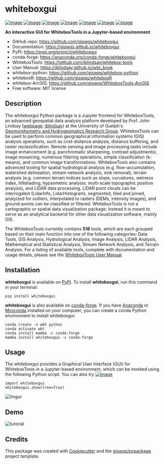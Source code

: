 # whiteboxgui

[![image](https://img.shields.io/pypi/v/whiteboxgui.svg)](https://pypi.python.org/pypi/whiteboxgui)
[![image](https://img.shields.io/conda/vn/conda-forge/whiteboxgui.svg)](https://anaconda.org/conda-forge/whiteboxgui)
[![image](https://pepy.tech/badge/whiteboxgui)](https://pepy.tech/project/whiteboxgui)
[![image](https://colab.research.google.com/assets/colab-badge.svg)](https://githubtocolab.com/giswqs/whiteboxgui/blob/master/examples/examples.ipynb)
[![image](https://mybinder.org/badge_logo.svg)](https://mybinder.org/v2/gh/giswqs/whiteboxgui/master)
[![image](https://binder.pangeo.io/badge_logo.svg)](https://binder.pangeo.io/v2/gh/giswqs/whiteboxgui/master)
[![image](https://img.shields.io/twitter/follow/giswqs?style=social)](https://twitter.com/giswqs)

**An interactive GUI for WhiteboxTools in a Jupyter-based environment**

-   GitHub repo: <https://github.com/giswqs/whiteboxgui>
-   Documentation: <https://giswqs.github.io/whiteboxgui>
-   PyPI: <https://pypi.org/project/whiteboxgui>
-   conda-forge: <https://anaconda.org/conda-forge/whiteboxgui>
-   WhiteboxTools: <https://github.com/jblindsay/whitebox-tools>
-   User Manual: <https://jblindsay.github.io/wbt_book>
-   whitebox-python: <https://github.com/giswqs/whitebox-python>
-   whiteboxR: <https://github.com/giswqs/whiteboxR>
-   whitebox-ArcGIS: <https://github.com/giswqs/WhiteboxTools-ArcGIS>
-   Free software: MIT license

## Description

The whiteboxgui Python package is a Jupyter frontend for WhiteboxTools, an advanced geospatial data analysis platform developed by Prof. John Lindsay ([webpage](https://jblindsay.github.io/ghrg/index.html); [jblindsay](https://github.com/jblindsay)) at the University of Guelph's [Geomorphometry and Hydrogeomatics Research Group](https://jblindsay.github.io/ghrg/index.html). WhiteboxTools can be used to perform common geographical information systems (GIS) analysis operations, such as cost-distance analysis, distance buffering, and raster reclassification. Remote sensing and image processing tasks include image enhancement (e.g. panchromatic sharpening, contrast adjustments), image mosaicing, numerous filtering operations, simple classification (k-means), and common image transformations. WhiteboxTools also contains advanced tooling for spatial hydrological analysis (e.g. flow-accumulation, watershed delineation, stream network analysis, sink removal), terrain analysis (e.g. common terrain indices such as slope, curvatures, wetness index, hillshading; hypsometric analysis; multi-scale topographic position analysis), and LiDAR data processing. LiDAR point clouds can be interrogated (LidarInfo, LidarHistogram), segmented, tiled and joined, analyized for outliers, interpolated to rasters (DEMs, intensity images), and ground-points can be classified or filtered. WhiteboxTools is not a cartographic or spatial data visualization package; instead it is meant to serve as an analytical backend for other data visualization software, mainly GIS.

The WhiteboxTools currently contains **518** tools, which are each grouped based on their main function into one of the following categories: Data Tools, GIS Analysis, Hydrological Analysis, Image Analysis, LiDAR Analysis, Mathematical and Statistical Analysis, Stream Network Analysis, and Terrain Analysis. For a listing of available tools, complete with documentation and usage details, please see the [WhiteboxTools User Manual](https://jblindsay.github.io/wbt_book/available_tools/index.html).

## Installation

**whiteboxgui** is available on [PyPI](https://pypi.org/project/whiteboxgui). To install **whiteboxgui**, run this command in your terminal:

```
pip install whiteboxgui
```

**whiteboxgui** is also available on [conda-forge](https://anaconda.org/conda-forge/whiteboxgui). If you have
[Anaconda](https://www.anaconda.com/distribution/#download-section) or [Miniconda](https://docs.conda.io/en/latest/miniconda.html) installed on your computer, you can create a conda Python environment to install whiteboxgui:

    conda create -n wbt python
    conda activate wbt
    conda install mamba -c conda-forge
    mamba install whiteboxgui -c conda-forge

## Usage

The whiteboxgui provides a Graphical User Interface (GUI) for WhiteboxTools in a Jupyter-based environment, which can be invoked using the following Python script. You can also try [![image](https://colab.research.google.com/assets/colab-badge.svg)](https://githubtocolab.com/giswqs/whiteboxgui/blob/master/examples/examples.ipynb)

```
import whiteboxgui
whiteboxgui.show(tree=True)
```

![Imgur](https://i.imgur.com/z4Pm2Mt.png)

## Demo

![tutorial](https://i.imgur.com/girs2dr.gif)

## Credits

This package was created with [Cookiecutter](https://github.com/cookiecutter/cookiecutter) and the [giswqs/pypackage](https://github.com/giswqs/pypackage) project template.
